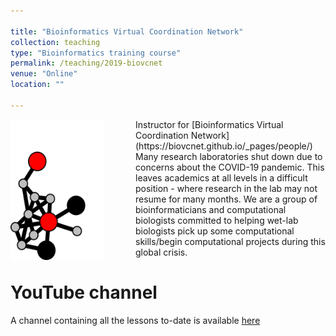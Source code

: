 ```yaml
---

title: "Bioinformatics Virtual Coordination Network"
collection: teaching
type: "Bioinformatics training course"
permalink: /teaching/2019-biovcnet
venue: "Online"
location: ""

---
```


<img src='/images/biovcnet_LOGO.png' align="left" img style="padding-right: 50px" width="150" height="225">  
Instructor for [Bioinformatics Virtual Coordination Network](https://biovcnet.github.io/_pages/people/) 
Many research laboratories shut down due to concerns about the COVID-19 pandemic. This leaves academics at all levels in a difficult position - where research in the lab may not resume for many months. We are a group of bioinformaticians and computational biologists committed to helping wet-lab biologists pick up some computational skills/begin computational projects during this global crisis.






YouTube channel
======

A channel containing all the lessons to-date is available [here](https://www.youtube.com/channel/UC5qVqcvUPfgPQWOhBaR_Low)


